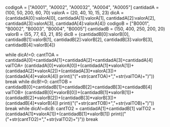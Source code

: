 codigoA = ["A0001", "A0002", "A00032", "A0004", "A0005"]
cantidadA = (100, 50, 200, 60, 70)
valorA = (20, 40, 10, 15, 23)
dicA = {cantidadA[0]:valorA[0],
        cantidadA[1]:valorA[1],
        cantidadA[2]:valorA[2],
        cantidadA[3]:valorA[3],
        cantidadA[4]:valorA[4]}
codigoB = ["B0001", "B0002", "B0003", "B0004", "B0005"]
cantidadB = (150, 400, 250, 200, 20)
valorB = (55, 77, 63, 21, 85)
dicB = {cantidadB[0]:valorB[0],
        cantidadB[1]:valorB[1],
        cantidadB[2]:valorB[2],
        cantidadB[3]:valorB[3],
        cantidadB[4]:valorB[4]}

while dicA!=0:
        cantTOA = cantidadA[0]+cantidadA[1]+cantidadA[2]+cantidadA[3]+cantidadA[4]
        valTOA= (cantidadA[0]*valorA[0])+(cantidadA[1]*valorA[1])+(cantidadA[2]*valorA[2])+(cantidadA[3]*valorA[3])+                                       (cantidadA[4]*valorA[4])
        print(("("+str(cantTOA)+","+str(valTOA)+")"))
        break
while dicB!=0:
        cantTOB = cantidadB[0]+cantidadB[1]+cantidadB[2]+cantidadB[3]+cantidadB[4]
        valTOB= (cantidadB[0]*valorB[0])+(cantidadB[1]*valorB[1])+(cantidadB[2]*valorB[2])+(cantidadB[3]*valorB[3])+                                       (cantidadB[4]*valorB[4])
        print(("("+str(cantTOB)+","+str(valTOB)+")"))
        break
while dicA!=dicB:
        cantTO2 = cantidadA[1]+cantidadB[1]
        valTO2 =(cantidadA[1]*valorA[1])+(cantidadB[1]*valorB[1])
        print(("("+str(cantTO2)+","+str(valTO2)+")"))
        break
